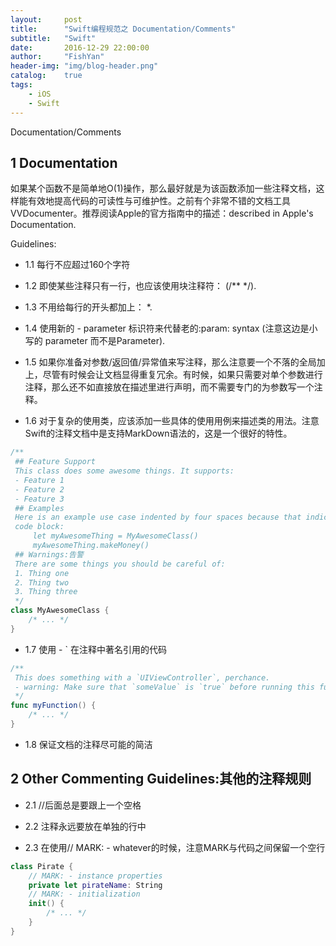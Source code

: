 ```yaml
---
layout:     post
title:      "Swift编程规范之 Documentation/Comments"
subtitle:   "Swift"
date:       2016-12-29 22:00:00
author:     "FishYan"
header-img: "img/blog-header.png" 
catalog:    true
tags:
    - iOS
    - Swift
---
```


Documentation/Comments

## 1 Documentation

如果某个函数不是简单地O(1)操作，那么最好就是为该函数添加一些注释文档，这样能有效地提高代码的可读性与可维护性。之前有个非常不错的文档工具VVDocumenter。推荐阅读Apple的官方指南中的描述：described in Apple's Documentation.

Guidelines:

- 1.1 每行不应超过160个字符

- 1.2 即使某些注释只有一行，也应该使用块注释符： (/** */).

- 1.3 不用给每行的开头都加上： *.

- 1.4 使用新的 - parameter 标识符来代替老的:param: syntax (注意这边是小写的 parameter 而不是Parameter).

- 1.5 如果你准备对参数/返回值/异常值来写注释，那么注意要一个不落的全局加上，尽管有时候会让文档显得重复冗余。有时候，如果只需要对单个参数进行注释，那么还不如直接放在描述里进行声明，而不需要专门的为参数写一个注释。

- 1.6 对于复杂的使用类，应该添加一些具体的使用用例来描述类的用法。注意Swift的注释文档中是支持MarkDown语法的，这是一个很好的特性。
```swift
/**
 ## Feature Support
 This class does some awesome things. It supports:
 - Feature 1
 - Feature 2
 - Feature 3
 ## Examples
 Here is an example use case indented by four spaces because that indicates a
 code block:
     let myAwesomeThing = MyAwesomeClass()
     myAwesomeThing.makeMoney()
 ## Warnings:告警
 There are some things you should be careful of:
 1. Thing one
 2. Thing two
 3. Thing three
 */
class MyAwesomeClass {
    /* ... */
}
```
- 1.7 使用 - ` 在注释中著名引用的代码
```swift
/**
 This does something with a `UIViewController`, perchance.
 - warning: Make sure that `someValue` is `true` before running this function.
 */
func myFunction() {
    /* ... */
}
```
- 1.8 保证文档的注释尽可能的简洁

## 2 Other Commenting Guidelines:其他的注释规则

- 2.1 //后面总是要跟上一个空格

- 2.2 注释永远要放在单独的行中

- 2.3 在使用// MARK: - whatever的时候，注意MARK与代码之间保留一个空行
```swift
class Pirate {
    // MARK: - instance properties
    private let pirateName: String
    // MARK: - initialization
    init() {
        /* ... */
    }
}
```